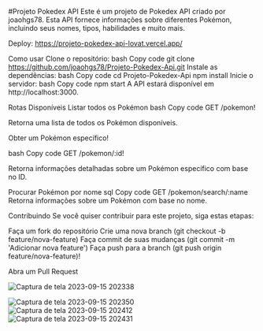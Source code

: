 
#Projeto Pokedex API
Este é um projeto de Pokedex API criado por joaohgs78. Esta API fornece informações sobre diferentes Pokémon, incluindo seus nomes, tipos, habilidades e muito mais.



Deploy: https://projeto-pokedex-api-lovat.vercel.app/

Como usar
Clone o repositório:
bash
Copy code
git clone https://github.com/joaohgs78/Projeto-Pokedex-Api.git
Instale as dependências:
bash
Copy code
cd Projeto-Pokedex-Api
npm install
Inicie o servidor:
bash
Copy code
npm start
A API estará disponível em http://localhost:3000.

Rotas Disponíveis
Listar todos os Pokémon
bash
Copy code
GET /pokemon!

Retorna uma lista de todos os Pokémon disponíveis.

Obter um Pokémon específico!

bash
Copy code
GET /pokemon/:id!

Retorna informações detalhadas sobre um Pokémon específico com base no ID.

Procurar Pokémon por nome
sql
Copy code
GET /pokemon/search/:name
Retorna informações sobre um Pokémon com base no nome.

Contribuindo
Se você quiser contribuir para este projeto, siga estas etapas:

Faça um fork do repositório
Crie uma nova branch (git checkout -b feature/nova-feature)
Faça commit de suas mudanças (git commit -m 'Adicionar nova feature')
Faça push para a branch (git push origin feature/nova-feature)!

Abra um Pull Request

![Captura de tela 2023-09-15 202338](https://github.com/joaohgs78/Projeto-Pokedex-Api/assets/102187505/1de13503-9011-4f28-a58f-f44071a07734)

![Captura de tela 2023-09-15 202350](https://github.com/joaohgs78/Projeto-Pokedex-Api/assets/102187505/6058d4a1-e13c-4106-bba7-8d5e8becb20b)
![Captura de tela 2023-09-15 202412](https://github.com/joaohgs78/Projeto-Pokedex-Api/assets/102187505/c0bd8c04-5a72-4d84-9227-0b765c4a4be5)
![Captura de tela 2023-09-15 202431](https://github.com/joaohgs78/Projeto-Pokedex-Api/assets/102187505/3192c796-8497-4d32-9caa-612c099512b3)





